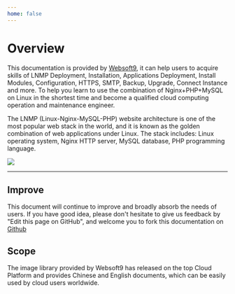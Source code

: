 ```yaml
---
home: false
---
```


# Overview

This documentation is provided by [Websoft9](https://www.websoft9.com/), it can help users to acquire skills of LNMP Deployment, Installation, Applications Deployment, Install Modules, Configuration, HTTPS, SMTP, Backup, Upgrade, Connect Instance and more. To help you learn to use the combination of Nginx+PHP+MySQL on Linux in the shortest time and become a qualified cloud computing operation and maintenance engineer.

The LNMP (Linux-Nginx-MySQL-PHP) website architecture is one of the most popular web stack in the world, and it is known as the golden combination of web applications under Linux. The stack includes: Linux operating system, Nginx HTTP server, MySQL database, PHP programming language.

![](https://libs.websoft9.com/Websoft9/DocsPicture/en/lamp/lamp-imagestacks-websoft9.png)

---

## Improve

This document will continue to improve and broadly absorb the needs of users. If you have good idea, please don't hesitate to give us feedback by "Edit this page on GitHub", and welcome you to fork this documentation on [Github](https://github.com/Websoft9/ansible-lnmp)

## Scope

The image library provided by Websoft9 has released on the top Cloud Platform and provides Chinese and English documents, which can be easily used by cloud users worldwide.